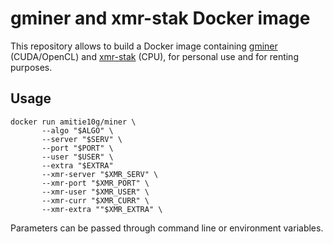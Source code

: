 # gminer and xmr-stak Docker image

This repository allows to build a Docker image containing [gminer](https://github.com/develsoftware/GMinerRelease/releases) (CUDA/OpenCL) and [xmr-stak](https://github.com/fireice-uk/xmr-stak) (CPU), for personal use and for renting purposes.

## Usage
```
docker run amitie10g/miner \
       --algo "$ALGO" \
       --server "$SERV" \
       --port "$PORT" \
       --user "$USER" \
       --extra "$EXTRA"
       --xmr-server "$XMR_SERV" \
       --xmr-port "$XMR_PORT" \
       --xmr-user "$XMR_USER" \
       --xmr-curr "$XMR_CURR" \
       --xmr-extra ""$XMR_EXTRA" \
```
Parameters can be passed through command line or environment variables.
